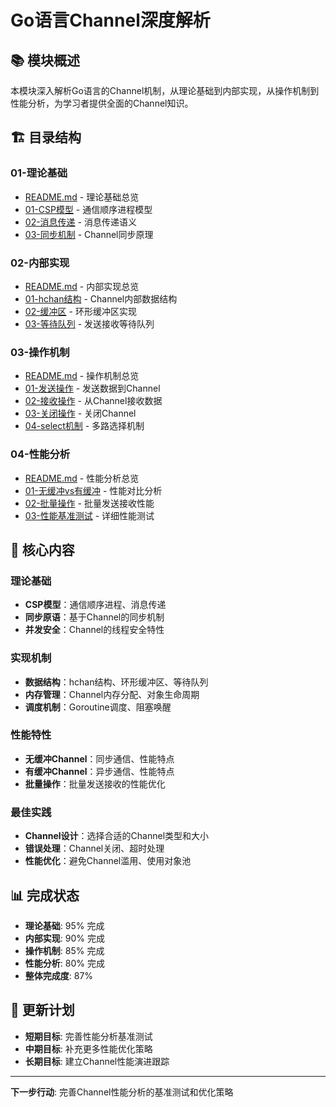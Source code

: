 # Go语言Channel深度解析

## 📚 **模块概述**

本模块深入解析Go语言的Channel机制，从理论基础到内部实现，从操作机制到性能分析，为学习者提供全面的Channel知识。

## 🏗️ **目录结构**

### **01-理论基础**

- [README.md](01-理论基础/README.md) - 理论基础总览
- [01-CSP模型](01-理论基础/01-CSP模型/) - 通信顺序进程模型
- [02-消息传递](01-理论基础/02-消息传递/) - 消息传递语义
- [03-同步机制](01-理论基础/03-同步机制/) - Channel同步原理

### **02-内部实现**

- [README.md](02-内部实现/README.md) - 内部实现总览
- [01-hchan结构](02-内部实现/01-hchan结构/) - Channel内部数据结构
- [02-缓冲区](02-内部实现/02-缓冲区/) - 环形缓冲区实现
- [03-等待队列](02-内部实现/03-等待队列/) - 发送接收等待队列

### **03-操作机制**

- [README.md](03-操作机制/README.md) - 操作机制总览
- [01-发送操作](03-操作机制/01-发送操作/) - 发送数据到Channel
- [02-接收操作](03-操作机制/02-接收操作/) - 从Channel接收数据
- [03-关闭操作](03-操作机制/03-关闭操作/) - 关闭Channel
- [04-select机制](03-操作机制/04-select机制/) - 多路选择机制

### **04-性能分析**

- [README.md](04-性能分析/README.md) - 性能分析总览
- [01-无缓冲vs有缓冲](04-性能分析/01-无缓冲vs有缓冲/) - 性能对比分析
- [02-批量操作](04-性能分析/02-批量操作/) - 批量发送接收性能
- [03-性能基准测试](04-性能分析/03-性能基准测试/) - 详细性能测试

## 🎯 **核心内容**

### **理论基础**

- **CSP模型**：通信顺序进程、消息传递
- **同步原语**：基于Channel的同步机制
- **并发安全**：Channel的线程安全特性

### **实现机制**

- **数据结构**：hchan结构、环形缓冲区、等待队列
- **内存管理**：Channel内存分配、对象生命周期
- **调度机制**：Goroutine调度、阻塞唤醒

### **性能特性**

- **无缓冲Channel**：同步通信、性能特点
- **有缓冲Channel**：异步通信、性能特点
- **批量操作**：批量发送接收的性能优化

### **最佳实践**

- **Channel设计**：选择合适的Channel类型和大小
- **错误处理**：Channel关闭、超时处理
- **性能优化**：避免Channel滥用、使用对象池

## 📊 **完成状态**

- **理论基础**: 95% 完成
- **内部实现**: 90% 完成
- **操作机制**: 85% 完成
- **性能分析**: 80% 完成
- **整体完成度**: 87%

## 🔄 **更新计划**

- **短期目标**: 完善性能分析基准测试
- **中期目标**: 补充更多性能优化策略
- **长期目标**: 建立Channel性能演进跟踪

---

**下一步行动**: 完善Channel性能分析的基准测试和优化策略
